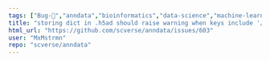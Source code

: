 ```yaml
---
tags: ["Bug-🐛","anndata","bioinformatics","data-science","machine-learning","scanpy","scverse","transcriptomics"]
title: "storing dict in .h5ad should raise warning when keys include '/'"
html_url: "https://github.com/scverse/anndata/issues/603"
user: "MxMstrmn"
repo: "scverse/anndata"
---
```


